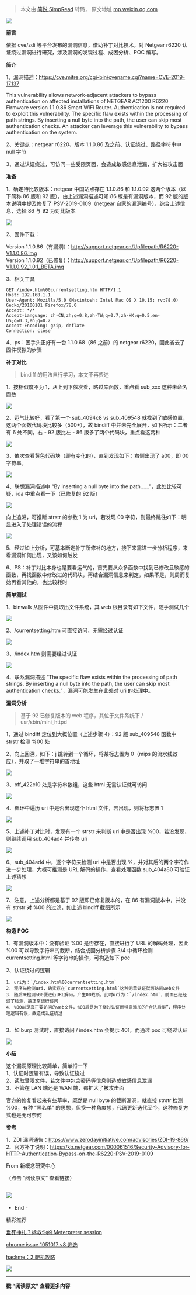 > 本文由 [简悦 SimpRead](http://ksria.com/simpread/) 转码， 原文地址 [mp.weixin.qq.com](https://mp.weixin.qq.com/s/AQINciJ9i9IOsZ2F11r_Bw)

![](https://mmbiz.qpic.cn/mmbiz_jpg/Ok4fxxCpBb64ZtgHYiac20ny2grO9vCylewEOUlIIgqGjmAic8yIWDCns7prh1hYciaTRIbaDwiawNokz3tS7AqPicg/640?wx_fmt=jpeg)

**前言**

依据 cve/zdi 等平台发布的漏洞信息，借助补丁对比技术，对 Netgear r6220 认证绕过漏洞进行研究，涉及漏洞的发现过程、成因分析、POC 编写。

**简介**

1、漏洞描述：https://cve.mitre.org/cgi-bin/cvename.cgi?name=CVE-2019-17137

  

  

  

This vulnerability allows network-adjacent attackers to bypass authentication on affected installations of NETGEAR AC1200 R6220 Firmware version 1.1.0.86 Smart WiFi Router. Authentication is not required to exploit this vulnerability. The specific flaw exists within the processing of path strings. By inserting a null byte into the path, the user can skip most authentication checks. An attacker can leverage this vulnerability to bypass authentication on the system.

  

  

  

2、关键点：netgear r6220、版本 1.1.0.86 及之前、认证绕过、路径字符串中 null 字节  

3、通过认证绕过，可访问一些受限页面，会造成敏感信息泄漏，扩大被攻击面

**准备**

1、确定待比较版本：netgear 中国站点存在 1.1.0.86 和 1.1.0.92 这两个版本（以下简称 86 版和 92 版），由上述漏洞描述可知 86 版是有漏洞版本，而 92 版的版本说明中提及修复了 PSV-2019-0109（netgear 自家的漏洞编号），综合上述信息，选择 86 与 92 为对比版本

![](https://mmbiz.qpic.cn/mmbiz_jpg/Ok4fxxCpBb64ZtgHYiac20ny2grO9vCyl0U7fcRnvTHAp6FIbwibJLF2B9HNicZ4hTJicI1QZUDYJ3ZkCjUFIN4ErQ/640?wx_fmt=jpeg)

2、固件下载：

Version 1.1.0.86（有漏洞）：http://support.netgear.cn/Upfilepath/R6220-V1.1.0.86.img  
Version 1.1.0.92（已修复）：http://support.netgear.cn/Upfilepath/R6220-V1.1.0.92_1.0.1_BETA.img

3、相关工具

```
GET /index.htm%00currentsetting.htm HTTP/1.1
Host: 192.168.1.1
User-Agent: Mozilla/5.0 (Macintosh; Intel Mac OS X 10.15; rv:78.0) Gecko/20100101 Firefox/78.0
Accept: */*
Accept-Language: zh-CN,zh;q=0.8,zh-TW;q=0.7,zh-HK;q=0.5,en-US;q=0.3,en;q=0.2
Accept-Encoding: gzip, deflate
Connection: close

```

4、ps：因手头正好有一台 1.1.0.68（86 之前）的 netgear r6220，因此省去了固件模拟的步骤

**补丁对比**

> bindiff 的用法自行学习，本文不再赘述

1、按相似度不为 1，从上到下依次看，略过库函数，重点看 sub_xxx 这种未命名函数

![](https://mmbiz.qpic.cn/mmbiz_jpg/Ok4fxxCpBb64ZtgHYiac20ny2grO9vCylk4OpEHhIibibB6ocOaUxa794pB3gucxddFOYLickib8J2ktLvS6ejVuSRQ/640?wx_fmt=jpeg)

2、运气比较好，看了第一个 sub_4094c8 vs sub_409548 就找到了敏感位置，这两个函数代码块比较多（500+），故 bindiff 中并未完全展开，如下所示：二者有 6 处不同，右 - 92 版比左 - 86 版多了两个代码块，重点看这两种

![](https://mmbiz.qpic.cn/mmbiz_jpg/Ok4fxxCpBb64ZtgHYiac20ny2grO9vCylSfHibvCa6xDkeY24pquBNRnmAenDQQdLw6DHowpVsujrgvJkm0n0YibQ/640?wx_fmt=jpeg)

3、依次查看黄色代码块（即有变化的），直到发现如下：右侧出现了 a00，即 00 字符串。

![](https://mmbiz.qpic.cn/mmbiz_jpg/Ok4fxxCpBb64ZtgHYiac20ny2grO9vCylwqswIFWM45nrzobdtbDr3LeM1jAdkT1rlAUPg3GQzmNDDswm6p7tew/640?wx_fmt=jpeg)

4、联想漏洞描述中 “By inserting a null byte into the path……”，此处比较可疑，ida 中重点看一下（已修复的 92 版）

![](https://mmbiz.qpic.cn/mmbiz_jpg/Ok4fxxCpBb64ZtgHYiac20ny2grO9vCyl2QhDI5QxyFBAwN1VmDQG6tDFJfwPxQ9LfqaYicN7kj8aLynEcpQ0zLg/640?wx_fmt=jpeg)

向上追溯，可推断 strstr 的参数 1 为 uri，若发现 00 字符，则最终跳往如下：明显进入了处理错误的流程

![](https://mmbiz.qpic.cn/mmbiz_jpg/Ok4fxxCpBb64ZtgHYiac20ny2grO9vCylVBaVjfTF4JC6QXIbGuQLybYDx1GIVQibgaDAmJONXJKiaK10agRaYo3A/640?wx_fmt=jpeg)

5、经过如上分析，可基本断定补丁所修补的地方，接下来需进一步分析程序，来看漏洞如何出现，又该如何触发

6、PS：补丁对比本身也是要看运气的，首先要从众多函数中找到已修改且敏感的函数，再找函数中修改过的代码块，再结合漏洞信息来判定，如果不是，则周而复始再看其他的，也比较耗时

**简单测试**

1、binwalk 从固件中提取出文件系统，其 web 根目录有如下文件，随手测试几个

![](https://mmbiz.qpic.cn/mmbiz_jpg/Ok4fxxCpBb64ZtgHYiac20ny2grO9vCyldNoUu6vuM9FlTARD7klQYeyjbeP6CvEuG714fISsj3icTGJGTZRtxbA/640?wx_fmt=jpeg)

2、/currentsetting.htm 可直接访问，无需经过认证

![](https://mmbiz.qpic.cn/mmbiz_jpg/Ok4fxxCpBb64ZtgHYiac20ny2grO9vCylR0ZFCz1a0bWgPPdonLkMNHjJUWIdT1hECkUsibx9ibX8xicZXjIryTVJg/640?wx_fmt=jpeg)

3、/index.htm 则需要经过认证

![](https://mmbiz.qpic.cn/mmbiz_jpg/Ok4fxxCpBb64ZtgHYiac20ny2grO9vCyllf0tQsaBPkS9KYwCLON0l4tezaP3jxJKiaKcpBatA6P5icoaVAWWiamkg/640?wx_fmt=jpeg)

4、联系漏洞描述 “The specific flaw exists within the processing of path strings. By inserting a null byte into the path, the user can skip most authentication checks.”，漏洞可能发生在此处对 uri 的处理中。

**漏洞分析**

> 基于 92 已修复版本的 web 程序，其位于文件系统下 / usr/sbin/mini_httpd

1、通过 bindiff 定位到大概位置（上述步骤 4）：92 版 sub_409548 函数中 strstr 检测 %00 处

2、向上回溯，如下：j 跳转到一个循环，将某标志置为 0（mips 的流水线效应），并取了一堆字符串的首地址

![](https://mmbiz.qpic.cn/mmbiz_jpg/Ok4fxxCpBb64ZtgHYiac20ny2grO9vCylemq2TQnuouqiatBX1cj0zibXbc87lmJ86nhLYuHanFnAYujqIFIuq5Ag/640?wx_fmt=jpeg)

3、off_422c10 处是字符串数组，这些 html 无需认证就可访问

![](https://mmbiz.qpic.cn/mmbiz_jpg/Ok4fxxCpBb64ZtgHYiac20ny2grO9vCyldPV73aYibn9DOz5adV4LnFWjlvgbFy85ZXbKsM3HWRrvUE12iayaL8mQ/640?wx_fmt=jpeg)

4、循环中遍历 uri 中是否出现这个 html 文件，若出现，则将标志置 1

![](https://mmbiz.qpic.cn/mmbiz_jpg/Ok4fxxCpBb64ZtgHYiac20ny2grO9vCyl74QfRnhb6pbzqZHSGEbMThenV0AsRGicZ7Z5IGYC5cHDn7auMqibWmaA/640?wx_fmt=jpeg)

5、上述补丁对比时，发现有一个 strstr 来判断 uri 中是否出现 %00，若没发现，则继续调用 sub_404ad4 并传参 uri

![](https://mmbiz.qpic.cn/mmbiz_jpg/Ok4fxxCpBb64ZtgHYiac20ny2grO9vCyl9HCmwoFyCx7h3sT1O4CDGc3TTbFxqQoMOIQywekHJhpxjmh943veZQ/640?wx_fmt=jpeg)

6、sub_404ad4 中，逐个字符来检测 uri 中是否出现 %，并对其后的两个字符作进一步处理，大概可推测是 URL 解码的操作，查看处理函数 sub_404a80 可验证上述猜想

![](https://mmbiz.qpic.cn/mmbiz_jpg/Ok4fxxCpBb64ZtgHYiac20ny2grO9vCylTggc86S4vHo7fia3pLMd0iaLeKcYlWhfVXdxGGEOTKKqNzQNwGEy43iaw/640?wx_fmt=jpeg)

7、注意，上述分析都是基于 92 版即已修复版本的，在 86 有漏洞版本中，并没有 strstr 对 %00 的过滤，如上述 bindiff 截图所示

![](https://mmbiz.qpic.cn/mmbiz_jpg/Ok4fxxCpBb64ZtgHYiac20ny2grO9vCylwqswIFWM45nrzobdtbDr3LeM1jAdkT1rlAUPg3GQzmNDDswm6p7tew/640?wx_fmt=jpeg)

**构造 POC**

1、有漏洞版本中：没有验证 %00 是否存在，直接进行了 URL 的解码处理，因此 %00 可以导致字符串的截断，结合成因分析步骤 3/4 中循环检测 currentsetting.html 等字符串的操作，可构造如下 poc

2、认证绕过的逻辑

```
1. uri为：`/index.htm%00currentsetting.htm`
2. 程序先检测uri，确实存在`currentsetting.html`这种无需认证就可访问web文件
3. 随后未检测%00便进行URL解码，产生00截断，此时uri为：`/index.htm`，前面已经经过了检测，故正常进行访问
4. %00前是真正要访问的web文件，%00后是为了绕过认证而特意添加的“合法后缀”，程序处理逻辑有误，故造成认证绕过


```

3、如 burp 测试时，直接访问 / index.htm 会提示 401，而通过 poc 可绕过认证

![](https://mmbiz.qpic.cn/mmbiz_jpg/Ok4fxxCpBb64ZtgHYiac20ny2grO9vCyl8NJthtvvRARxCvGAqpfca2gO2UQknW2IVsZfmEQ5yFVqIx5n27UtGA/640?wx_fmt=jpeg)

**小结**

这个漏洞原理比较简单，简单捋一下  
1、认证时逻辑有误，导致认证绕过  
2、读取受限文件，若文件中包含密码等信息则造成敏感信息泄漏  
3、不管在 LAN 端还是 WAN 端，都扩大了被攻击面

官方的修复看起来有些草率，既然是 null byte 的截断漏洞，就直接 strstr 检测 %00，有种 “黑名单” 的思想，但换一种角度想，代码更新迭代至今，这种修复方式也是无可奈何

**参考**

1、ZDI 漏洞通告：https://www.zerodayinitiative.com/advisories/ZDI-19-866/  
2、官方补丁说明：https://kb.netgear.com/000061516/Security-Advisory-for-HTTP-Authentication-Bypass-on-the-R6220-PSV-2019-0109

From 新概念研究中心

（点击 “阅读原文” 查看链接）

![](https://mmbiz.qpic.cn/mmbiz_png/Ok4fxxCpBb6OLwHohYU7UjX5anusw3ZzxxUKM0Ert9iaakSvib40glppuwsWytjDfiaFx1T25gsIWL5c8c7kicamxw/640?wx_fmt=png)
----------------------------------------------------------------------------------------------------------------------------------------------

  

- End -  

精彩推荐

[垂死挣扎？拯救你的 Meterpreter session](http://mp.weixin.qq.com/s?__biz=MzA5ODA0NDE2MA==&mid=2649738409&idx=3&sn=fcb6f3d8b3f7af582b984d5a028ec8e2&chksm=888cfcc6bffb75d0ff7db9759fbaab68865dc2e129151a5f9a286cdea7747c723a8a2f736462&scene=21#wechat_redirect)  

[chrome issue 1051017 v8 逃逸](http://mp.weixin.qq.com/s?__biz=MzA5ODA0NDE2MA==&mid=2649738334&idx=3&sn=ea6886bab09dbc974976c3ef8885a41f&chksm=888cfc31bffb75270e41209fbe43dbb0d50a5b9f8318dcda541dcf134f234fe047a045e8ae13&scene=21#wechat_redirect)  

[hackme：2 靶机攻略](http://mp.weixin.qq.com/s?__biz=MzA5ODA0NDE2MA==&mid=2649738236&idx=2&sn=1d09a31521c174a164015c0c96b588f5&chksm=888cfb93bffb7285bd57bd63cf17667600da8075b5cdccdf8aff24725a8956d4dba0c6048cc4&scene=21#wechat_redirect)

![](https://mmbiz.qpic.cn/mmbiz_gif/Ok4fxxCpBb5ZMeq0JBK8AOH3CVMApDrPvnibHjxDDT1mY2ic8ABv6zWUDq0VxcQ128rL7lxiaQrE1oTmjqInO89xA/640?wx_fmt=gif)  

------------------------------------------------------------------------------------------------------------------------------------------------

**戳 “阅读原文” 查看更多内容**